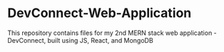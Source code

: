 # DevConnect-Web-Application
This repository contains files for my 2nd MERN stack web application - DevConnect, built using JS, React, and MongoDB

